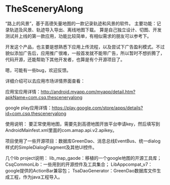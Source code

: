 TheSceneryAlong
===============

“路上的风景”，基于高德矢量地图的一款记录轨迹和风景的软件。
主要功能：记录轨迹及风景、轨迹导入导出、离线地图下载。
算是自己独立设计、切图、开发测试并上线的第一款应用，功能比较简单，有相似需求的朋友可以参考下。

开发这个产品，也主要是想熟悉下应用上传流程，以及尝试下广告盈利模式。不过貌似添加广告后，应用推广很难，一般首发就不能带广告，所以暂时不想折腾了，代码开源，还能帮助下其他开发者，也算是有个开源项目了。

嗯，可能有一些bug，欢迎反馈。

详细介绍可以去应用市场详情界面查看：

应用宝应用详情：http://android.myapp.com/myapp/detail.htm?apkName=com.csq.thesceneryalong

google play应用详情：https://play.google.com/store/apps/details?id=com.csq.thesceneryalong


使用说明：
要正常使用地图，需要先到高德地图开放平台申请key，然后填写到AndroidMainfest.xml里面的com.amap.api.v2.apikey。

项目使用了一些开源项目：数据库GreenDao、消息总线EventBus、统一dialog样式的SimpleDialogFragment及其他UI控件。


几个lib project说明：
lib_map_gaode：移植的一个google地图的开源工具库；
CsqCommonLib：一些用到的开源控件及工具集合；
LibAppcompat_v7：google提供的ActionBar兼容包；
TsaDaoGenerator：GreenDao数据库文件生成工程，作为java工程导入。

